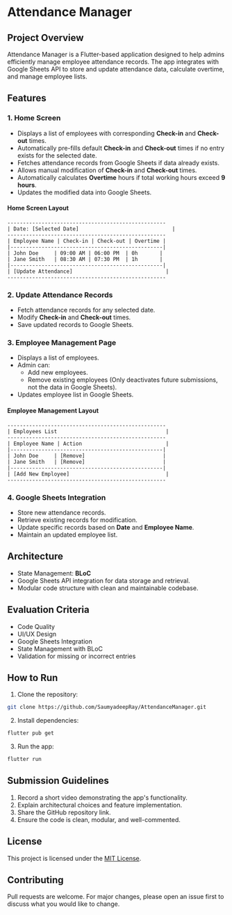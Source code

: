 # Attendance Manager

## Project Overview
Attendance Manager is a Flutter-based application designed to help admins efficiently manage employee attendance records. The app integrates with Google Sheets API to store and update attendance data, calculate overtime, and manage employee lists.

## Features

### 1. Home Screen
- Displays a list of employees with corresponding **Check-in** and **Check-out** times.
- Automatically pre-fills default **Check-in** and **Check-out** times if no entry exists for the selected date.
- Fetches attendance records from Google Sheets if data already exists.
- Allows manual modification of **Check-in** and **Check-out** times.
- Automatically calculates **Overtime** hours if total working hours exceed **9 hours**.
- Updates the modified data into Google Sheets.

#### Home Screen Layout
```
---------------------------------------------------
| Date: [Selected Date]                              |
---------------------------------------------------
| Employee Name | Check-in | Check-out | Overtime |
|-------------------------------------------------|
| John Doe     | 09:00 AM | 06:00 PM  | 0h       |
| Jane Smith   | 08:30 AM | 07:30 PM  | 1h       |
|-------------------------------------------------|
| [Update Attendance]                              |
---------------------------------------------------
```

### 2. Update Attendance Records
- Fetch attendance records for any selected date.
- Modify **Check-in** and **Check-out** times.
- Save updated records to Google Sheets.

### 3. Employee Management Page
- Displays a list of employees.
- Admin can:
    - Add new employees.
    - Remove existing employees (Only deactivates future submissions, not the data in Google Sheets).
- Updates employee list in Google Sheets.

#### Employee Management Layout
```
---------------------------------------------------
| Employees List                                   |
---------------------------------------------------
| Employee Name | Action                           |
|-------------------------------------------------|
| John Doe     | [Remove]                         |
| Jane Smith   | [Remove]                         |
|-------------------------------------------------|
| [Add New Employee]                               |
---------------------------------------------------
```

### 4. Google Sheets Integration
- Store new attendance records.
- Retrieve existing records for modification.
- Update specific records based on **Date** and **Employee Name**.
- Maintain an updated employee list.

## Architecture
- State Management: **BLoC**
- Google Sheets API integration for data storage and retrieval.
- Modular code structure with clean and maintainable codebase.

## Evaluation Criteria
- Code Quality
- UI/UX Design
- Google Sheets Integration
- State Management with BLoC
- Validation for missing or incorrect entries

## How to Run
1. Clone the repository:
```bash
git clone https://github.com/SaumyadeepRay/AttendanceManager.git
```
2. Install dependencies:
```bash
flutter pub get
```
3. Run the app:
```bash
flutter run
```

## Submission Guidelines
1. Record a short video demonstrating the app's functionality.
2. Explain architectural choices and feature implementation.
3. Share the GitHub repository link.
4. Ensure the code is clean, modular, and well-commented.

## License
This project is licensed under the [MIT License](LICENSE).

## Contributing
Pull requests are welcome. For major changes, please open an issue first to discuss what you would like to change.




